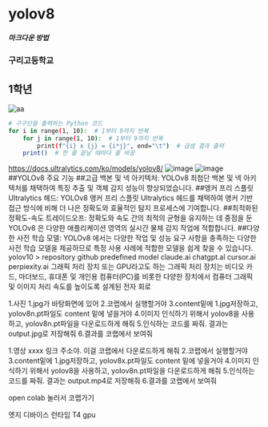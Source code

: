 # yolov8
##### 마크다운 방법
### 구리고등학교
## 1학년
![aa](https://github.com/user-attachments/assets/6a2db06e-0902-4fa9-a3f8-017d9ba4a6e2)
```bash
# 구구단을 출력하는 Python 코드
for i in range(1, 10):  # 1부터 9까지 반복
    for j in range(1, 10):  # 1부터 9까지 반복
        print(f"{i} x {j} = {i*j}", end="\t")  # 곱셈 결과 출력
    print()  # 한 줄 끝날 때마다 줄 바꿈
```
https://docs.ultralytics.com/ko/models/yolov8/
![image](https://github.com/user-attachments/assets/a98d36de-af16-42e2-9246-af4c6479b5a1)
![image](https://github.com/user-attachments/assets/5b80df87-b3eb-4cc3-9da7-80e91cabc270)
##YOLOv8 주요 기능
##고급 백본 및 넥 아키텍처: YOLOv8 최첨단 백본 및 넥 아키텍처를 채택하여 특징 추출 및 객체 감지 성능이 향상되었습니다.
##앵커 프리 스플릿 Ultralytics 헤드: YOLOv8 앵커 프리 스플릿 Ultralytics 헤드를 채택하여 앵커 기반 접근 방식에 비해 더 나은 정확도와 효율적인 탐지 프로세스에 기여합니다.
##최적화된 정확도-속도 트레이드오프: 정확도와 속도 간의 최적의 균형을 유지하는 데 중점을 둔 YOLOv8 은 다양한 애플리케이션 영역의 실시간 물체 감지 작업에 적합합니다.
##다양한 사전 학습 모델: YOLOv8 에서는 다양한 작업 및 성능 요구 사항을 충족하는 다양한 사전 학습 모델을 제공하므로 특정 사용 사례에 적합한 모델을 쉽게 찾을 수 있습니다.
yolov10 > repository
github
predefined model
claude.ai
chatgpt.al
cursor.ai
perpiexity.ai
그래픽 처리 장치 또는 GPU라고도 하는 그래픽 처리 장치는 비디오 카드, 마더보드, 휴대폰 및 개인용 컴퓨터(PC)를 비롯한 다양한 장치에서 컴퓨터 그래픽 및 이미지 처리 속도를 높이도록 설계된 전자 회로

1.사진 1.jpg가 바탕화면에 있어
2.코랩에서 실행할거야
3.content밑에 1.jpg저장하고, yoIov8n.pt파일도 content 밑에 넣을거야
4.이미지 인식하기 위해서 yoIov8을 사용하고, yoIov8n.pt파일을 다운로드하게 해줘
5.인식하는 코드를 짜줘. 결과는 output.jpg로 저장해줘
6.결과를 코랩에서 보여줘



1.영상 xxxx 링크 주소야. 이걸 코랩에서 다운로드하게 해줘
2.코랩에서 실행할거야
3.content밑에 1.jpg저장하고, yoIov8x.pt파일도 content 밑에 넣을거야
4.이미지 인식하기 위해서 yoIov8을 사용하고, yoIov8n.pt파일을 다운로드하게 해줘
5.인식하는 코드를 짜줘. 결과는 output.mp4로 저장해줘
6.결과를 코랩에서 보여줘

open colab 눌러서 코랩가기
 
엣지 디바이스
런타임 T4 gpu
